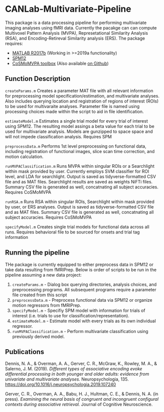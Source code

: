 # CANLab-Multivariate-Pipeline
This package is a data processing pipeline for performing multivariate imaging analyses using fMRI data. Currently the pacakge can can compute  Multivoxel Pattern Analysis (MVPA), Represetational Similarity Analysis (RSA), and Encoding-Retireval Similarity analysis (ERS). The package requires:

* [MATLAB R2017b](https://www.mathworks.com/products/matlab.html) (Working in >=2019a functionality)
* [SPM12](https://www.fil.ion.ucl.ac.uk/spm/)
* [CoSMoMVPA toolbox](http://www.cosmomvpa.org/) (Also available [on Github](https://github.com/CoSMoMVPA/CoSMoMVPA))

## Function Description

```createParams.m```
Creates a parameter MAT file with all relevant information for preprocessing model specification/estimation, and multivariate analyses. Also includes querying location and registration of regions of interest (ROIs) to be used for multivaraite analyses. Parameter file is named using processing choices made within the script to aid in file identification.

```estimateModel.m```
Estimates a single trial model for every trial of interest using SPM12. The resulting model assings a beta value for each trial to be used for multivariate analysis. Models are gunzipped to space space and will not impede classification analysis. 
Requires SPM

```preprocessData.m```
Performs 1st level preprocessing on functional data, including registration of functional images, slice scan time correction, and motion calculation. 

```runMVPAClassification.m```
Runs MVPA within singular ROIs or a Searchlight within mask provided by user. Currently employs SVM classifier for ROI level, and LDA for searchlight. Output is saved as tidyverse-formatted CSV file and as MAT files. Searchlight results are saved as weights NiFTi files. Summary CSV file is generated as well, concatnating all subject accuracies. 
Requires CoSMoMVPA

```runRSA.m```
Runs RSA within singular ROIs, Searchlight within mask provided by user, or ERS analyses. Output is saved as tidyverse-formatted CSV file and as MAT files. Summary CSV file is generated as well, concatnating all subject accuracies. 
Requires CoSMoMVPA

```specifyModel.m```
Creates single trial models for functional data across all runs. Requires behavioral file to be sourced for onsets and trial tag information

## Running the pipeline
THe package is currently equipped to either preprocess data in SPM12 or take data resulting from fMRIPrep. Below is order of scripts to be run in the pipeline assuming a new data project:


1. ```createParams.m```          - Dialog box querying directories, analysis choices, and preprocessing programs. All subsequent programs require a parameter file created from this script
2. ```preprocessData.m```        - Preprocess functional data via SPM12 or organize motion regressors from fMRIPrep.
3. ```specifyModel.m```          - Specifiy SPM model with information for trials of interest (i.e. trials to use for classification/representation).
4. ```estimateModel.m```         - Estimate model with every trials as its own individual regressor.
5. ```runMVPAClassification.m``` - Perform multivariate classification using previously derived model.


## Publications
Dennis, N. A., & Overman, A. A., Gerver, C. R., McGraw, K., Rowley, M. A., & Salerno, J. M. (2019). *Different types of associative encoding evoke differential processing in both younger and older adults: evidence from univariate and multivariate analyses.* Neuropsychologia, 135. https://doi.org/10.1016/j.neuropsychologia.2019.107240

Gerver, C. R., Overman, A. A., Babu, H. J., Hultman, C. E., & Dennis, N. A. (in press). *Examining the neural basis of congruent and incongruent configural contexts during associative retrieval.* Journal of Cognitive Neuroscience.


